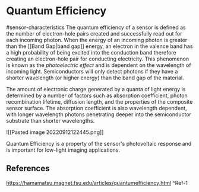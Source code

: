 # Quantum Efficiency
#sensor-characteristics
The quantum efficiency of a sensor is defined as the number of electron-hole pairs created and successfully read out for each incoming photon. When the energy of an incoming photon is greater than the [[Band Gap|band gap]] energy, an electron in the valence band has a high probability of being excited into the conduction band therefore creating an electron-hole pair for conducting electricity. This phenomenon is known as the *photoelectric effect* and is dependent on the wavelength of incoming light. Semiconductors will only detect photons if they have a shorter wavelength (or higher energy) than the band gap of the material.

The amount of electronic charge generated by a quanta of light energy is determined by a number of factors such as absorption coefficient, photon recombination lifetime, diffusion length, and the properties of the composite sensor surface. The absorption coefficient is also wavelength dependent, with longer wavelength photons penetrating deeper into the semiconductor substrate than shorter wavelengths. 

![[Pasted image 20220912122445.png]]

Quantum Efficiency is a property of the sensor's photovoltaic response and is important for low-light imaging applications.

## References
https://hamamatsu.magnet.fsu.edu/articles/quantumefficiency.html ^Ref-1
